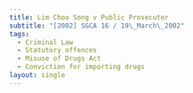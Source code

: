 ```yaml
---
title: Lim Choo Song v Public Prosecutor
subtitle: "[2002] SGCA 16 / 19\_March\_2002"
tags:
  - Criminal Law
  - Statutory offences
  - Misuse of Drugs Act
  - Conviction for importing drugs
layout: single
---
```


